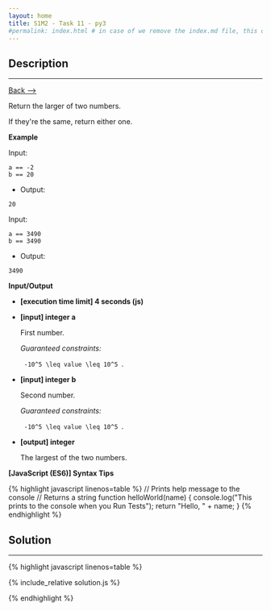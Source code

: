 ```yaml
---
layout: home
title: S1M2 - Task 11 - py3
#permalink: index.html # in case of we remove the index.md file, this doc will be the index page
---
```


<div class="row">
<div class="columnStmt" markdown="1">

##  Description
------

[Back --> ](../README.md) 

Return the larger of two numbers.

If they're the same, return either one.

**Example**

Input:
```
a == -2
b == 20
```
-   Output:
```
20
```
Input:
```
a == 3490
b == 3490
```
-   Output:
```
3490
```

**Input/Output**

* **[execution time limit] 4 seconds (js)**

* **[input] integer a**

    First number.

    *Guaranteed constraints:*

    <code type='math/tex'> -10^5 \leq value \leq 10^5 </code>.

* **[input] integer b**

    Second number.

    *Guaranteed constraints:*

    <code type='math/tex'> -10^5 \leq value \leq 10^5 </code>.

* **[output] integer**

    The largest of the two numbers.

**[JavaScript (ES6)] Syntax Tips**

{% highlight javascript linenos=table %}
// Prints help message to the console
// Returns a string
function helloWorld(name) {
    console.log("This prints to the console when you Run Tests");
    return "Hello, " + name;
}
{% endhighlight %}

</div>
<div class="columnSol" markdown="1">

## Solution
------

{% highlight javascript linenos=table %}

{% include_relative solution.js %}

{% endhighlight %}

</div>
</div>